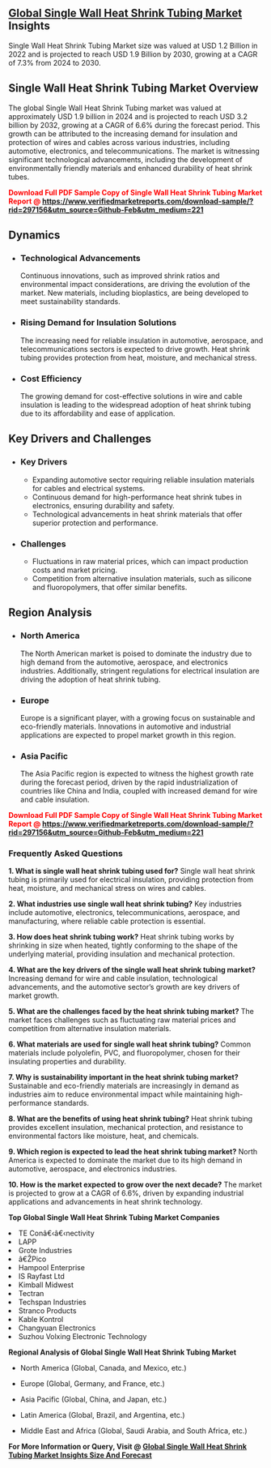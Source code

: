<h2><a href="https://www.verifiedmarketreports.com/download-sample/?rid=297156&amp;utm_source=Github&amp;utm_medium=221" target="_blank">Global Single Wall Heat Shrink Tubing Market</a> Insights</h2><p>Single Wall Heat Shrink Tubing Market size was valued at USD 1.2 Billion in 2022 and is projected to reach USD 1.9 Billion by 2030, growing at a CAGR of 7.3% from 2024 to 2030.</p><p><h2>Single Wall Heat Shrink Tubing Market Overview</h2> <p>The global Single Wall Heat Shrink Tubing market was valued at approximately USD 1.9 billion in 2024 and is projected to reach USD 3.2 billion by 2032, growing at a CAGR of 6.6% during the forecast period. This growth can be attributed to the increasing demand for insulation and protection of wires and cables across various industries, including automotive, electronics, and telecommunications. The market is witnessing significant technological advancements, including the development of environmentally friendly materials and enhanced durability of heat shrink tubes.</p> <p><b><p><span class=""><span style="color: #ff0000;"><strong>Download Full PDF Sample Copy of Single Wall Heat Shrink Tubing Market Report</strong> @ </span><a href="https://www.verifiedmarketreports.com/download-sample/?rid=297156&amp;utm_source=Github-Feb&amp;utm_medium=221" target="_blank">https://www.verifiedmarketreports.com/download-sample/?rid=297156&amp;utm_source=Github-Feb&amp;utm_medium=221</a></span></p></b></p> <h2>Dynamics</h2> <ul> <li><h3>Technological Advancements</h3> Continuous innovations, such as improved shrink ratios and environmental impact considerations, are driving the evolution of the market. New materials, including bioplastics, are being developed to meet sustainability standards.</li> <li><h3>Rising Demand for Insulation Solutions</h3> The increasing need for reliable insulation in automotive, aerospace, and telecommunications sectors is expected to drive growth. Heat shrink tubing provides protection from heat, moisture, and mechanical stress.</li> <li><h3>Cost Efficiency</h3> The growing demand for cost-effective solutions in wire and cable insulation is leading to the widespread adoption of heat shrink tubing due to its affordability and ease of application.</li> </ul> <h2>Key Drivers and Challenges</h2> <ul> <li><h3>Key Drivers</h3> <ul> <li>Expanding automotive sector requiring reliable insulation materials for cables and electrical systems.</li> <li>Continuous demand for high-performance heat shrink tubes in electronics, ensuring durability and safety.</li> <li>Technological advancements in heat shrink materials that offer superior protection and performance.</li> </ul> </li> <li><h3>Challenges</h3> <ul> <li>Fluctuations in raw material prices, which can impact production costs and market pricing.</li> <li>Competition from alternative insulation materials, such as silicone and fluoropolymers, that offer similar benefits.</li> </ul> </li> </ul> <h2>Region Analysis</h2> <ul> <li><h3>North America</h3> The North American market is poised to dominate the industry due to high demand from the automotive, aerospace, and electronics industries. Additionally, stringent regulations for electrical insulation are driving the adoption of heat shrink tubing.</li> <li><h3>Europe</h3> Europe is a significant player, with a growing focus on sustainable and eco-friendly materials. Innovations in automotive and industrial applications are expected to propel market growth in this region.</li> <li><h3>Asia Pacific</h3> The Asia Pacific region is expected to witness the highest growth rate during the forecast period, driven by the rapid industrialization of countries like China and India, coupled with increased demand for wire and cable insulation.</li> </ul> <p><b><p><span class=""><span style="color: #ff0000;"><strong>Download Full PDF Sample Copy of Single Wall Heat Shrink Tubing Market Report</strong> @ </span><a href="https://www.verifiedmarketreports.com/download-sample/?rid=297156&amp;utm_source=Github-Feb&amp;utm_medium=221" target="_blank">https://www.verifiedmarketreports.com/download-sample/?rid=297156&amp;utm_source=Github-Feb&amp;utm_medium=221</a></span></p></b></p> <h3>Frequently Asked Questions</h3> <p><b>1. What is single wall heat shrink tubing used for?</b> Single wall heat shrink tubing is primarily used for electrical insulation, providing protection from heat, moisture, and mechanical stress on wires and cables.</p> <p><b>2. What industries use single wall heat shrink tubing?</b> Key industries include automotive, electronics, telecommunications, aerospace, and manufacturing, where reliable cable protection is essential.</p> <p><b>3. How does heat shrink tubing work?</b> Heat shrink tubing works by shrinking in size when heated, tightly conforming to the shape of the underlying material, providing insulation and mechanical protection.</p> <p><b>4. What are the key drivers of the single wall heat shrink tubing market?</b> Increasing demand for wire and cable insulation, technological advancements, and the automotive sector’s growth are key drivers of market growth.</p> <p><b>5. What are the challenges faced by the heat shrink tubing market?</b> The market faces challenges such as fluctuating raw material prices and competition from alternative insulation materials.</p> <p><b>6. What materials are used for single wall heat shrink tubing?</b> Common materials include polyolefin, PVC, and fluoropolymer, chosen for their insulating properties and durability.</p> <p><b>7. Why is sustainability important in the heat shrink tubing market?</b> Sustainable and eco-friendly materials are increasingly in demand as industries aim to reduce environmental impact while maintaining high-performance standards.</p> <p><b>8. What are the benefits of using heat shrink tubing?</b> Heat shrink tubing provides excellent insulation, mechanical protection, and resistance to environmental factors like moisture, heat, and chemicals.</p> <p><b>9. Which region is expected to lead the heat shrink tubing market?</b> North America is expected to dominate the market due to its high demand in automotive, aerospace, and electronics industries.</p> <p><b>10. How is the market expected to grow over the next decade?</b> The market is projected to grow at a CAGR of 6.6%, driven by expanding industrial applications and advancements in heat shrink technology.</p> </p><p><strong>Top Global Single Wall Heat Shrink Tubing Market Companies</strong></p><div data-test-id=""><p><li>TE Conâ€‹â€‹nectivity</li><li> LAPP</li><li> Grote Industries</li><li> â€ŽPico</li><li> Hampool Enterprise</li><li> IS Rayfast Ltd</li><li> Kimball Midwest</li><li> Tectran</li><li> Techspan Industries</li><li> Stranco Products</li><li> Kable Kontrol</li><li> Changyuan Electronics</li><li> Suzhou Volxing Electronic Technology</li></p><div><strong>Regional Analysis of&nbsp;Global Single Wall Heat Shrink Tubing Market</strong></div><ul><li dir="ltr"><p dir="ltr">North America&nbsp;(Global, Canada, and Mexico, etc.)</p></li><li dir="ltr"><p dir="ltr">Europe (Global, Germany, and France, etc.)</p></li><li dir="ltr"><p dir="ltr">Asia Pacific&nbsp;(Global, China, and Japan, etc.)</p></li><li dir="ltr"><p dir="ltr">Latin America&nbsp;(Global, Brazil, and Argentina, etc.)</p></li><li dir="ltr">Middle East and Africa&nbsp;(Global, Saudi Arabia, and South Africa, etc.)</li></ul><p><strong>For More Information or Query, Visit @&nbsp;</strong><strong><a href="https://www.verifiedmarketreports.com/product/single-wall-heat-shrink-tubing-market/?utm_source=Github&amp;utm_medium=221" target="_blank">Global Single Wall Heat Shrink Tubing Market Insights Size And Forecast</a></strong></p></div>
